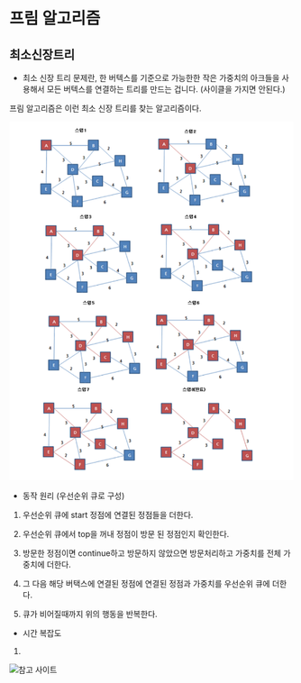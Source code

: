 # 프림 알고리즘


## 최소신장트리 
   - 최소 신장 트리 문제란, 한 버텍스를 기준으로 가능한한 작은 가중치의 아크들을 사용해서 모든 버텍스를 연결하는 트리를 만드는 겁니다. (사이클을 가지면       안된다.)

프림 알고리즘은 이런 최소 신장 트리를 찾는 알고리즘이다.

![](https://github.com/chldbtjd2272/csbox/blob/master/Algorithm/images/%ED%94%84%EB%A6%BC.png)



- 동작 원리 (우선순위 큐로 구성)
1. 우선순위 큐에 start 정점에 연결된 정점들을 더한다.

2. 우선순위 큐에서 top을 꺼내 정점이 방문 된 정점인지 확인한다. 

3. 방문한 정점이면 continue하고 방문하지 않았으면 방문처리하고 가중치를 전체 가중치에 더한다.

4. 그 다음 해당 버택스에 연결된 정점에 연결된 정점과 가중치를 우선순위 큐에 더한다.

5. 큐가 비어질때까지 위의 행동을 반복한다. 



- 시간 복잡도
 1. 







![참고 사이트](http://www.crocus.co.kr/733)
